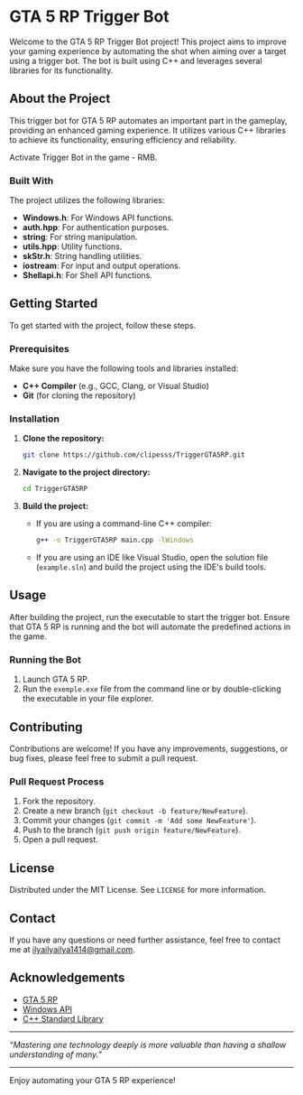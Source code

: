 # GTA 5 RP Trigger Bot

Welcome to the GTA 5 RP Trigger Bot project! This project aims to improve your gaming experience by automating the shot when aiming over a target using a trigger bot. The bot is built using C++ and leverages several libraries for its functionality.

## About the Project

This trigger bot for GTA 5 RP automates an important part in the gameplay, providing an enhanced gaming experience. It utilizes various C++ libraries to achieve its functionality, ensuring efficiency and reliability.

Activate Trigger Bot in the game - RMB.

### Built With

The project utilizes the following libraries:
- **Windows.h**: For Windows API functions.
- **auth.hpp**: For authentication purposes.
- **string**: For string manipulation.
- **utils.hpp**: Utility functions.
- **skStr.h**: String handling utilities.
- **iostream**: For input and output operations.
- **Shellapi.h**: For Shell API functions.

## Getting Started

To get started with the project, follow these steps.

### Prerequisites

Make sure you have the following tools and libraries installed:

- **C++ Compiler** (e.g., GCC, Clang, or Visual Studio)
- **Git** (for cloning the repository)

### Installation

1. **Clone the repository:**
    ```sh
    git clone https://github.com/clipesss/TriggerGTA5RP.git
    ```

2. **Navigate to the project directory:**
    ```sh
    cd TriggerGTA5RP
    ```

3. **Build the project:**
    - If you are using a command-line C++ compiler:
        ```sh
        g++ -o TriggerGTA5RP main.cpp -lWindows
        ```
    - If you are using an IDE like Visual Studio, open the solution file (`example.sln`) and build the project using the IDE's build tools.

## Usage

After building the project, run the executable to start the trigger bot. Ensure that GTA 5 RP is running and the bot will automate the predefined actions in the game.

### Running the Bot

1. Launch GTA 5 RP.
2. Run the `exemple.exe` file from the command line or by double-clicking the executable in your file explorer.

## Contributing

Contributions are welcome! If you have any improvements, suggestions, or bug fixes, please feel free to submit a pull request.

### Pull Request Process

1. Fork the repository.
2. Create a new branch (`git checkout -b feature/NewFeature`).
3. Commit your changes (`git commit -m 'Add some NewFeature'`).
4. Push to the branch (`git push origin feature/NewFeature`).
5. Open a pull request.

## License

Distributed under the MIT License. See `LICENSE` for more information.

## Contact

If you have any questions or need further assistance, feel free to contact me at [ilyailyailya1414@gmail.com](mailto:ilyailyailya1414@gmail.com).

## Acknowledgements

- [GTA 5 RP](https://gta5rp.com/)
- [Windows API](https://docs.microsoft.com/en-us/windows/win32/api/)
- [C++ Standard Library](https://en.cppreference.com/w/)

---

*“Mastering one technology deeply is more valuable than having a shallow understanding of many.”*

---

Enjoy automating your GTA 5 RP experience!


